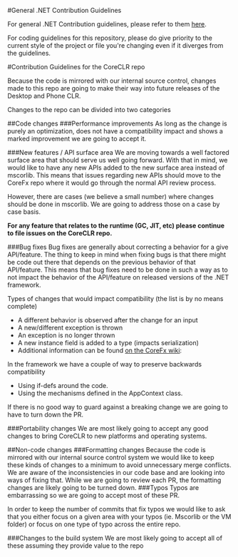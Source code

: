 #General .NET Contribution Guidelines

For general .NET Contribution guidelines, please refer to them [here](https://github.com/dotnet/corefx/wiki/Contributing).

For coding guidelines for this repository, please do give priority to the current style of the project or file you're changing even if it diverges from the guidelines. 

#Contribution Guidelines for the CoreCLR repo

Because the code is mirrored with our internal source control, changes made to this repo are going to make their way into future releases of the Desktop and Phone CLR.

Changes to the repo can be divided into two categories

##Code changes
###Performance improvements
As long as the change is purely an optimization, does not have a compatibility impact and shows a marked improvement we are going to accept it.

###New features / API surface area
We are moving towards a well factored surface area that should serve us well going forward. With that in mind, we would like to have any new APIs added to the new surface area instead of mscorlib. This means that issues regarding new APIs should move to the CoreFx repo where it would go through the normal API review process.

However, there are cases (we believe a small number) where changes should be done in mscorlib. We are going to address those on a case by case basis.

**For any feature that relates to the runtime (GC, JIT, etc) please continue to file issues on the CoreCLR repo.**

###Bug fixes
Bug fixes are generally about correcting a behavior for a give API/feature. The thing to keep in mind when fixing bugs is that there might be code out there that depends on the previous behavior of that API/feature. This means that bug fixes need to be done in such a way as to not impact the behavior of the API/feature on released versions of the .NET framework.

Types of changes that would impact compatibility (the list is by no means complete)

- A different behavior is observed after the change for an input
- A new/different exception is thrown
- An exception is no longer thrown
- A new instance field is added to a type (impacts serialization)
- Additional information can be found [on the CoreFx wiki](https://github.com/dotnet/corefx/wiki/Breaking-Changes): 

In the framework we have a couple of way to preserve backwards compatibility

- Using if-defs around the code.
- Using the mechanisms defined in the AppContext class. 

If there is no good way to guard against a breaking change we are going to have to turn down the PR.

###Portability changes
We are most likely going to accept any good changes to bring CoreCLR to new platforms and operating systems.

##Non-code changes
###Formatting changes
Because the code is mirrored with our internal source control system we would like to keep these kinds of changes to a minimum to avoid unnecessary merge conflicts.
We are aware of the inconsistencies in our code base and are looking into ways of fixing that. While we are going to review each PR, the formatting changes are likely going to be turned down.
###Typos
Typos are embarrassing so we are going to accept most of these PR.

In order to keep the number of commits that fix typos we would like to ask that you either focus on a given area with your typos (ie. Mscorlib or the VM folder) or focus on one type of typo across the entire repo.

###Changes to the build system
We are most likely going to accept all of these assuming they provide value to the repo
